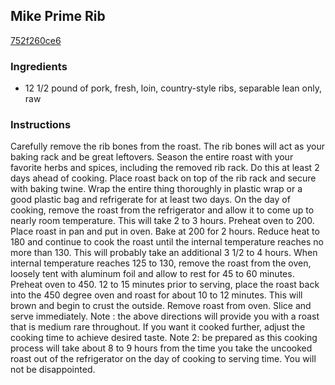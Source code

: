 ## Mike Prime Rib

[752f260ce6](https://cookpad.com/us/recipes/485010-mike-prime-rib)

### Ingredients

 - 12 1/2 pound of pork, fresh, loin, country-style ribs, separable lean only, raw

### Instructions

Carefully remove the rib bones from the roast. The rib bones will act as your baking rack and be great leftovers. Season the entire roast with your favorite herbs and spices, including the removed rib rack. Do this at least 2 days ahead of cooking. Place roast back on top of the rib rack and secure with baking twine. Wrap the entire thing thoroughly in plastic wrap or a good plastic bag and refrigerate for at least two days. On the day of cooking, remove the roast from the refrigerator and allow it to come up to nearly room temperature. This will take 2 to 3 hours. Preheat oven to 200. Place roast in pan and put in oven. Bake at 200 for 2 hours. Reduce heat to 180 and continue to cook the roast until the internal temperature reaches no more than 130. This will probably take an additional 3 1/2 to 4 hours. When internal temperature reaches 125 to 130, remove the roast from the oven, loosely tent with aluminum foil and allow to rest for 45 to 60 minutes. Preheat oven to 450. 12 to 15 minutes prior to serving, place the roast back into the 450 degree oven and roast for about 10 to 12 minutes. This will brown and begin to crust the outside. Remove roast from oven. Slice and serve immediately. Note : the above directions will provide you with a roast that is medium rare throughout. If you want it cooked further, adjust the cooking time to achieve desired taste. Note 2: be prepared as this cooking process will take about 8 to 9 hours from the time you take the uncooked roast out of the refrigerator on the day of cooking to serving time. You will not be disappointed.